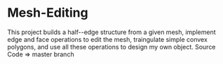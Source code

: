 # Mesh-Editing
This project builds a half--edge structure from a given mesh, implement edge and face operations to edit the mesh, traingulate simple convex polygons, and use all these operations to design my own object.
Source Code => master branch
